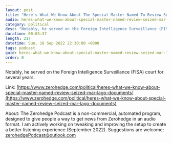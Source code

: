 ```yaml
---
layout: post
title: "Here's What We Know About The Special Master Named To Review Seized Mar-a-Lago Documents"
audio: heres-what-we-know-about-special-master-named-review-seized-mar-lago-documents-0
category: political
desc: "Notably, he served on the Foreign Intelligence Surveillance (FISA) court for several years."
duration: 00:03:37
length: 217
datetime: Sun, 18 Sep 2022 22:30:00 +0000
tags: podcast
guid: heres-what-we-know-about-special-master-named-review-seized-mar-lago-documents-0
order: 0
---
```

Notably, he served on the Foreign Intelligence Surveillance (FISA) court for several years.

Link: [https://www.zerohedge.com/political/heres-what-we-know-about-special-master-named-review-seized-mar-lago-documents](https://www.zerohedge.com/political/heres-what-we-know-about-special-master-named-review-seized-mar-lago-documents)

About: The Zerohedge Podcast is a non-commercial, automated program, designed to give people a way to get news from Zerohedge in an audio format.  I am actively working on tweaking and improving the setup to create a better listening experience (September 2022).  Suggestions are welcome: [zerohedgePodcast@outlook.com](mailto:zerohedgePodcast@outlook.com)